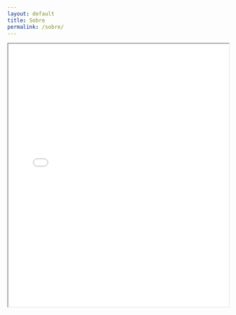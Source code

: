 ```yaml
---
layout: default
title: Sobre
permalink: /sobre/
---
```

<div class="whitespace">
  <iframe src="/uploads/presentation.pdf" width="100%" height="600px">
<div>
